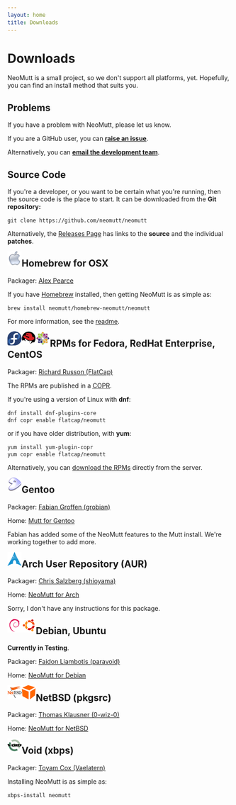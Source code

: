 ```yaml
---
layout: home
title: Downloads
---
```


# Downloads

NeoMutt is a small project, so we don't support all platforms, yet.
Hopefully, you can find an install method that suits you.

## Problems

If you have a problem with NeoMutt, please let us know.

If you are a GitHub user, you can **[raise an issue](https://github.com/neomutt/neomutt/issues)**.

Alternatively, you can [**email the development team**](mailto:neomutt-devel@neomutt.org).

## Source Code

If you're a developer, or you want to be certain what you're running, then the
source code is the place to start.  It can be downloaded from the **Git
repository:**

```
git clone https://github.com/neomutt/neomutt
```

Alternatively, the
[Releases Page](https://github.com/neomutt/neomutt/releases/latest)
has links to the **source** and the individual **patches**.

<img align="left" src="/images/osx.png">

## Homebrew for OSX

Packager: [Alex Pearce](https://github.com/alexpearce)

If you have [Homebrew](http://brew.sh/) installed, then getting NeoMutt is as
simple as:

```
brew install neomutt/homebrew-neomutt/neomutt
```

For more information, see the
[readme](https://github.com/neomutt/homebrew-neomutt#homebrew-neomutt-).

<img align="left" src="/images/fedora.png">
<img align="left" src="/images/redhat.png">
<img align="left" src="/images/centos.png">

## RPMs for Fedora, RedHat Enterprise, CentOS

Packager: [Richard Russon (FlatCap)](https://github.com/flatcap)

The RPMs are published in a <abbr title="Cool Other Package Repo">COPR</abbr>.

If you're using a version of Linux with **dnf**:

```
dnf install dnf-plugins-core
dnf copr enable flatcap/neomutt
```

or if you have older distribution, with **yum**:

```
yum install yum-plugin-copr
yum copr enable flatcap/neomutt
```

Alternatively, you can
[download the RPMs](https://copr-be.cloud.fedoraproject.org/results/flatcap/neomutt/)
directly from the server.

<img align="left" src="/images/gentoo.png">

## Gentoo

Packager: [Fabian Groffen (grobian)](https://github.com/grobian)

Home: [Mutt for Gentoo](https://packages.gentoo.org/packages/mail-client/mutt)

Fabian has added some of the NeoMutt features to the Mutt install.
We're working together to add more.

<img align="left" src="/images/arch.png">

## Arch User Repository (AUR)

Packager: [Chris Salzberg (shioyama)](https://github.com/shioyama)

Home: [NeoMutt for Arch](https://aur.archlinux.org/packages/neomutt/)

Sorry, I don't have any instructions for this package.

<img align="left" src="/images/debian.png">
<img align="left" src="/images/ubuntu.png">

## Debian, Ubuntu

**Currently in Testing**.

Packager: [Faidon Liambotis (paravoid)](https://github.com/paravoid)

Home: [NeoMutt for Debian](https://packages.debian.org/testing/mail/mutt)

<img align="left" src="/images/netbsd.png">
<img align="left" src="/images/pkgsrc.png">

## NetBSD (pkgsrc)

Packager: [Thomas Klausner (0-wiz-0)](https://github.com/0-wiz-0)

Home: [NeoMutt for NetBSD](http://pkgsrc.se/mail/neomutt)

<img align="left" src="/images/void.png">

## Void (xbps)

Packager: [Toyam Cox (Vaelatern)](https://github.com/Vaelatern)

Installing NeoMutt is as simple as:

```
xbps-install neomutt
```

